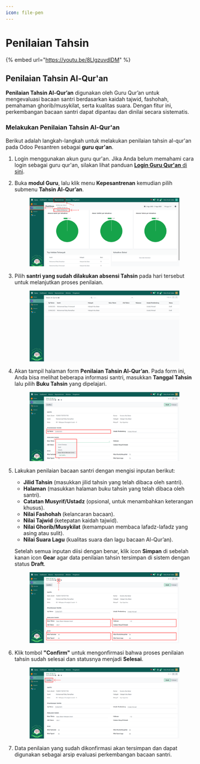 ```yaml
---
icon: file-pen
---
```


# Penilaian Tahsin

{% embed url="https://youtu.be/8LlgzuvdlDM" %}

## Penilaian Tahsin Al-Qur'an

**Penilaian Tahsin Al-Qur’an** digunakan oleh Guru Qur’an untuk mengevaluasi bacaan santri berdasarkan kaidah tajwid, fashohah, pemahaman ghorib/musykilat, serta kualitas suara. Dengan fitur ini, perkembangan bacaan santri dapat dipantau dan dinilai secara sistematis.

### Melakukan Penilaian Tahsin Al-Qur'an

Berikut adalah langkah-langkah untuk melakukan penilaian tahsin al-qur'an pada Odoo Pesantren sebagai **guru qur'an**.

1. Login menggunakan akun guru qur'an. Jika Anda belum memahami cara login sebagai guru qur'an, silakan lihat panduan [**Login Guru Qur'an** di sini](../../../setup-and-konfigurasi/panduan-login/login-guru.md).
2.  Buka **modul Guru**, lalu klik menu **Kepesantrenan** kemudian pilih submenu **Tahsin Al-Qur’an**.

    <figure><img src="../../../.gitbook/assets/images-474.png" alt=""><figcaption></figcaption></figure>


3.  Pilih **santri yang sudah dilakukan absensi Tahsin** pada hari tersebut untuk melanjutkan proses penilaian.

    <figure><img src="../../../.gitbook/assets/images-810 (1).png" alt=""><figcaption></figcaption></figure>


4.  Akan tampil halaman form **Penilaian Tahsin Al-Qur’an**. Pada form ini, Anda bisa melihat beberapa informasi santri, masukkan **Tanggal Tahsin** lalu pilih **Buku Tahsin** yang dipelajari.

    <figure><img src="../../../.gitbook/assets/images-807 (1).png" alt=""><figcaption></figcaption></figure>


5.  Lakukan penilaian bacaan santri dengan mengisi inputan berikut:

    * **Jilid Tahsin** (masukkan jilid tahsin yang telah dibaca oleh santri).
    * **Halaman** (masukkan halaman buku tahsin yang telah dibaca oleh santri).
    * **Catatan Musyrif/Ustadz** (opsional, untuk menambahkan keterangan khusus).
    * **Nilai Fashohah** (kelancaran bacaan).
    * **Nilai Tajwid** (ketepatan kaidah tajwid).
    * **Nilai Ghorib/Musykilat** (kemampuan membaca lafadz-lafadz yang asing atau sulit).
    * **Nilai Suara Lagu** (kualitas suara dan lagu bacaan Al-Qur’an).

    Setelah semua inputan diisi dengan benar, klik icon **Simpan** di sebelah kanan icon **Gear** agar data penilaian tahsin tersimpan di sistem dengan status **Draft**.

    <figure><img src="../../../.gitbook/assets/images-808 (1).png" alt=""><figcaption></figcaption></figure>


6.  Klik tombol **"Confirm"** untuk mengonfirmasi bahwa proses penilaian tahsin sudah selesai dan statusnya menjadi **Selesai**.

    <figure><img src="../../../.gitbook/assets/images-809 (1).png" alt=""><figcaption></figcaption></figure>


7. Data penilaian yang sudah dikonfirmasi akan tersimpan dan dapat digunakan sebagai arsip evaluasi perkembangan bacaan santri.
